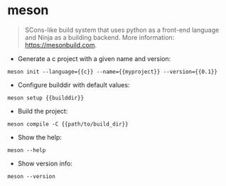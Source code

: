 # meson

> SCons-like build system that uses python as a front-end language and Ninja as a building backend.
> More information: <https://mesonbuild.com>.

- Generate a c project with a given name and version:

`meson init --language={{c}} --name={{myproject}} --version={{0.1}}`

- Configure builddir with default values:

`meson setup {{builddir}}`

- Build the project:

`meson compile -C {{path/to/build_dir}}`

- Show the help:

`meson --help`

- Show version info:

`meson --version`
